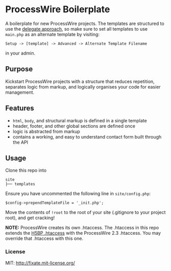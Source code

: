 # ProcessWire Boilerplate

A boilerplate for new ProcessWire projects. The templates are structured to use the [delegate approach](http://processwire.com/talk/topic/740-a-different-way-of-using-templates-delegate-approach/), so make sure to set all templates to use `main.php` as an alternate template by visiting:

```
Setup -> [template] -> Advanced -> Alternate Template Filename
```
in your admin.

## Purpose

Kickstart ProcessWire projects with a structure that reduces repetition, separates logic from markup, and logically organises your code for easier management.

## Features

- `html`, `body`, and structural markup is defined in a single template
- header, footer, and other global sections are defined once
- logic is abstracted from markup
- contains a working, and easy to understand contact form built through the API

## Usage

Clone this repo into

```
site
├── templates
```

Ensure you have uncommented the following line in `site/config.php`:

```
$config->prependTemplateFile = '_init.php';
```

Move the contents of `!root` to the root of your site (.gitignore to your project root), and get cracking!

**NOTE:** ProcessWire creates its own .htaccess. The .htaccess in this repo extends the [H5BP .htaccess](https://github.com/h5bp/html5-boilerplate/blob/master/.htaccess) with the ProcessWire 2.3 .htaccess. You may override that .htaccess with this one.

### License

MIT: http://fixate.mit-license.org/
